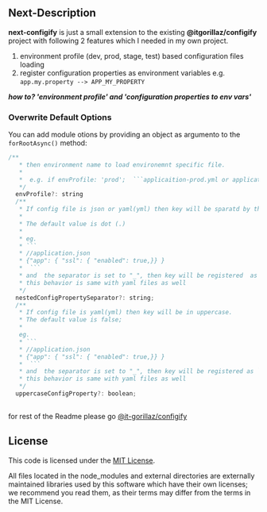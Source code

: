 ## Next-Description

**next-configify** is just a small extension to the existing <b>@itgorillaz/configify</b> project with following 2 features which I needed in my own project.

1. environment profile (dev, prod, stage, test) based configuration files loading
2. register configuration properties as environment variables e.g. ```app.my.property --> APP_MY_PROPERTY```

***how to? 'environment profile' and  'configuration properties to env vars'*** 
### Overwrite Default Options

You can add module otions by providing an object as argumento to the `forRootAsync()` method:

```js
/**
   * then environment name to load environemnt specific file.
   * 
   *  e.g. if envProfile: 'prod';  ```applicaition-prod.yml or application-prod.json or .prod.env``` files will be loaded in addition to default files
   */
  envProfile?: string
  /**
   * If config file is json or yaml(yml) then key will be sparatd by this separator stirng.
   * 
   * The default value is dot (.)
   * 
   * eg. 
   * ```
   * //application.json
   * {"app": { "ssl": { "enabled": true,}} }
   *  ```
   * and  the separator is set to "_", then key will be registered  as ```app_ssl_enabled=true```
   * this behavior is same with yaml files as well
   */
  nestedConfigPropertySeparator?: string;
  /**
   * If config file is yaml(yml) then key will be in uppercase.
   * The default value is false;
   * 
   eg. 
   * ```
   * //application.json
   * {"app": { "ssl": { "enabled": true,}} }
   *  ```
   * and  the separator is set to "_", then key will be registered as ```APP_SSL_ENABLED=true```
   * this behavior is same with yaml files as well
   */
  uppercaseConfigProperty?: boolean;
  
```

for rest of the Readme please go  [@it-gorillaz/configify
](https://github.com/it-gorillaz/configify)
## License

This code is licensed under the [MIT License](./LICENSE.txt).

All files located in the node_modules and external directories are externally maintained libraries used by this software which have their own licenses; we recommend you read them, as their terms may differ from the terms in the MIT License.

